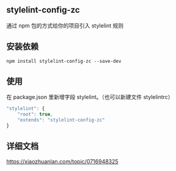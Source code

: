 ## stylelint-config-zc

通过 npm 包的方式给你的项目引入 stylelint 规则

## 安装依赖

```
npm install stylelint-config-zc --save-dev
```

## 使用

在 package.json 里新增字段 stylelint。（也可以新建文件 stylelintrc）

```js
"stylelint": {
    "root": true,
    "extends": "stylelint-config-zc"
}
```

## 详细文档

https://xiaozhuanlan.com/topic/0716948325